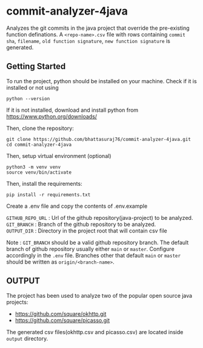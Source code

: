 # commit-analyzer-4java
Analyzes the git commits in the java project that override the pre-existing function definations.
A `<repo-name>.csv` file with rows containing `commit sha`, `filename`, `old function signature`, `new function signature`
is generated.

## Getting Started

To run the project, python should be installed on your machine. 
Check if it is installed or not using 
 ```
 python --version
 ```

If it is not installed, download and install python from https://www.python.org/downloads/

Then, clone the repository:

````
git clone https://github.com/bhattasuraj76/commit-analyzer-4java.git
cd commit-analyzer-4java
````

Then, setup virtual environment (optional)
```
python3 -m venv venv
source venv/bin/activate
````

Then, install the requirements:
```
pip install -r requirements.txt
```

Create a .env file and copy the contents of .env.example


`GITHUB_REPO_URL` : Url of the github repository(java-project) to be analyzed.   
`GIT_BRANCH` : Branch of the github repository to be analyzed.  
`OUTPUT_DIR` : Directory in the project root that will contain csv file  


Note : `GIT_BRANCH` should be a valid github repository branch. The default branch of github repository usually either `main` or `master`. Configure accordingly in the `.env` file. Branches other that default `main` or `master` should be written as `origin/<branch-name>`.


## OUTPUT
The project has been used to analyze two of the popular open source java projects: 
- https://github.com/square/okhttp.git
- https://github.com/square/picasso.git

The generated csv files(okhttp.csv and picasso.csv) are located inside `output` directory.